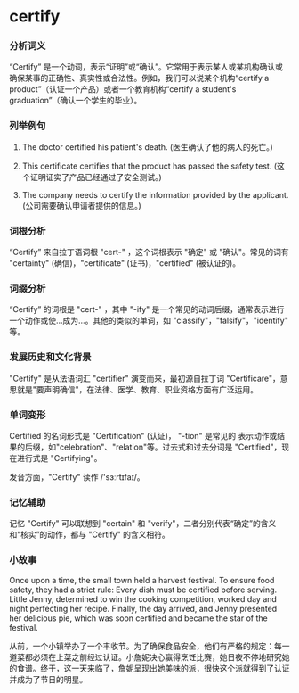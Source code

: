# certify

### 分析词义

  

“Certify” 是一个动词，表示“证明”或“确认”。它常用于表示某人或某机构确认或确保某事的正确性、真实性或合法性。例如，我们可以说某个机构“certify a product”（认证一个产品）或者一个教育机构“certify a student's graduation”（确认一个学生的毕业）。

  

### 列举例句

  

1.  The doctor certified his patient's death. (医生确认了他的病人的死亡。)
    
      
    
2.  This certificate certifies that the product has passed the safety test. (这个证明证实了产品已经通过了安全测试。)
    
      
    
3.  The company needs to certify the information provided by the applicant. (公司需要确认申请者提供的信息。)
    
      
    

  

### 词根分析

  

“Certify” 来自拉丁语词根 "cert-" ，这个词根表示 "确定" 或 "确认"。常见的词有 "certainty" (确信)，"certificate" (证书)，"certified" (被认证的)。

  

### 词缀分析

  

“Certify” 的词根是 "cert-" ，其中 "-ify" 是一个常见的动词后缀，通常表示进行一个动作或使…成为…。其他的类似的单词，如 "classify"，"falsify"，"identify" 等。

  

### 发展历史和文化背景

  

"Certify" 是从法语词汇 "certifier" 演变而来，最初源自拉丁词 "Certificare"，意思就是"要声明确信"，在法律、医学、教育、职业资格方面有广泛运用。

  

### 单词变形

  

Certified 的名词形式是 "Certification" (认证)， "-tion" 是常见的 表示动作或结果的后缀，如"celebration"、"relation"等。过去式和过去分词是 "Certified"，现在进行式是 "Certifying"。

  

发音方面，"Certify" 读作 /'sɜːrtɪfaɪ/。

  

### 记忆辅助

  

记忆 "Certify" 可以联想到 "certain" 和 "verify"，二者分别代表“确定”的含义和“核实”的动作，都与 "Certify" 的含义相符。

  

### 小故事

  

Once upon a time, the small town held a harvest festival. To ensure food safety, they had a strict rule: Every dish must be certified before serving. Little Jenny, determined to win the cooking competition, worked day and night perfecting her recipe. Finally, the day arrived, and Jenny presented her delicious pie, which was soon certified and became the star of the festival.

  

从前，一个小镇举办了一个丰收节。为了确保食品安全，他们有严格的规定：每一道菜都必须在上菜之前经过认证。小詹妮决心赢得烹饪比赛，她日夜不停地研究她的食谱。终于，这一天来临了，詹妮呈现出她美味的派，很快这个派就得到了认证并成为了节日的明星。
